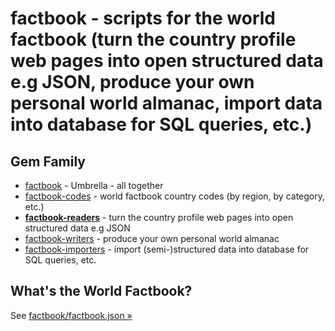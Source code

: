 # factbook - scripts for the world factbook (turn the country profile web pages into open structured data e.g JSON, produce your own personal world almanac, import data into database for SQL queries, etc.)



## Gem Family

- [factbook](factbook)                     - Umbrella - all together
- [factbook-codes](factbook-codes) - world factbook country codes (by region, by category, etc.)
- [**factbook-readers**](factbook-readers)  - turn the country profile web pages into open structured data e.g JSON
- [factbook-writers](factbook-writers)     - produce your own personal world almanac
- [factbook-importers](factbook-importers) - import (semi-)structured data into database for SQL queries, etc.



## What's the World Factbook?


See [factbook/factbook.json »](https://github.com/factbook/factbook.json)

